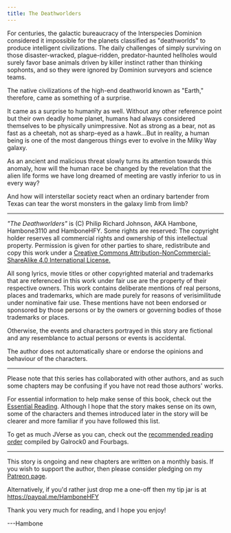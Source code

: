 ```yaml
---
title: The Deathworlders
---
```


For centuries, the galactic bureaucracy of the Interspecies Dominion considered
it impossible for the planets classified as "deathworlds" to produce intelligent
civilizations. The daily challenges of simply surviving on those
disaster-wracked, plague-ridden, predator-haunted hellholes would surely favor
base animals driven by killer instinct rather than thinking sophonts, and so
they were ignored by Dominion surveyors and science teams.

The native civilizations of the high-end deathworld known as "Earth," therefore,
came as something of a surprise.

It came as a surprise to humanity as well. Without any other reference point but
their own deadly home planet, humans had always considered themselves to be
physically unimpressive. Not as strong as a bear, not as fast as a cheetah, not
as sharp-eyed as a hawk...But in reality, a human being is one of the most
dangerous things ever to evolve in the Milky Way galaxy.  

As an ancient and malicious threat slowly turns its attention towards this
anomaly, how will the human race be changed by the revelation that the alien
life forms we have long dreamed of meeting are vastly inferior to us in every
way?

And how will interstellar society react when an ordinary bartender from Texas
can tear the worst monsters in the galaxy limb from limb?

---

*"The Deathworlders"* is (C) Philip Richard Johnson, AKA Hambone, Hambone3110
and HamboneHFY. Some rights are reserved: The copyright holder reserves all
commercial rights and ownership of this intellectual property. Permission is
given for other parties to share, redistribute and copy this work under a
[Creative Commons Attribution-NonCommercial-ShareAlike 4.0 International
License.](https://creativecommons.org/licenses/by-nc-sa/4.0/)

All song lyrics, movie titles or other copyrighted material and trademarks that
are referenced in this work under fair use are the property of their respective
owners. This work contains deliberate mentions of real persons, places and
trademarks, which are made purely for reasons of verisimilitude under nominative
fair use. These mentions have not been endorsed or sponsored by those persons or
by the owners or governing bodies of those trademarks or places.

Otherwise, the events and characters portrayed in this story are fictional and
any resemblance to actual persons or events is accidental.

The author does not automatically share or endorse the opinions and behaviour of
the characters.

---

Please note that this series has collaborated with other authors, and as such
some chapters may be confusing if you have not read those authors' works.

For essential information to help make sense of this book, check out the
[Essential
Reading](https://www.reddit.com/r/HFY/wiki/ref/universes/jenkinsverse/essential_reading_order).
Although I hope that the story makes sense on its own, some of the characters
and themes introduced later in the story will be clearer and more familiar if
you have followed this list.

To get as much JVerse as you can, check out the [recommended reading
order](https://www.reddit.com/r/HFY/wiki/ref/universes/jenkinsverse/chronological_reading_order)
compiled by Galrock0 and Fourbags.

---

This story is ongoing and new chapters are written on a monthly basis. If you
wish to support the author, then please consider pledging on my [Patreon
page](http://www.patreon.com/HamboneHFY).

Alternatively, if you'd rather just drop me a one-off then my tip jar is at
https://paypal.me/HamboneHFY

Thank you very much for reading, and I hope you enjoy!

---Hambone
